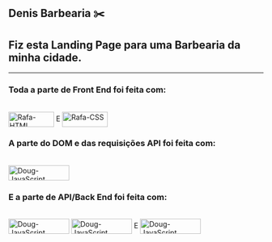 ## Denis Barbearia ✂️
## Fiz esta Landing Page para uma Barbearia da minha cidade.
---
### Toda a parte de Front End foi feita com:
<div style="display: inline_block"><br>
  <img align="center" alt="Rafa-HTML" height="30" width="90" src="https://img.shields.io/badge/HTML5-E34F26?style=for-the-badge&logo=html5&logoColor=white">
  E
  <img align="center" alt="Rafa-CSS" height="30" width="90" src="https://img.shields.io/badge/CSS3-1572B6?style=for-the-badge&logo=css3&logoColor=white">
</div>
          
### A parte do DOM e das requisições API foi feita com:

<div style="display: inline_block"><br>
  <img align="center" alt="Doug-JavaScript" height="30" width="120" src="https://img.shields.io/badge/JavaScript-323330?style=for-the-badge&logo=javascript&logoColor=F7DF1E">
</div>

### E a parte de API/Back End foi feita com:

<div style="display: inline_block"><br>
  <img align="center" alt="Doug-JavaScript" height="30" width="120" src="https://img.shields.io/badge/MongoDB-4EA94B?style=for-the-badge&logo=mongodb&logoColor=white">
    <img align="center" alt="Doug-JavaScript" height="30" width="120" src="https://img.shields.io/badge/Node.js-43853D?style=for-the-badge&logo=node.js&logoColor=white">
  E
   <img align="center" alt="Doug-JavaScript" height="30" width="120" src="https://img.shields.io/badge/JavaScript-323330?style=for-the-badge&logo=javascript&logoColor=F7DF1E">
</div>
